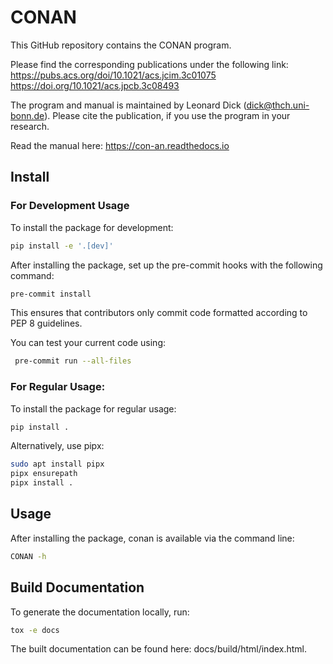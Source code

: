 # CONAN
This GitHub repository contains the CONAN program.

Please find the corresponding publications under the following link:<br>
https://pubs.acs.org/doi/10.1021/acs.jcim.3c01075<br>
https://doi.org/10.1021/acs.jpcb.3c08493

The program and manual is maintained by Leonard Dick (dick@thch.uni-bonn.de).
Please cite the publication, if you use the program in your research.

Read the manual here:
https://con-an.readthedocs.io

## Install
### For Development Usage
To install the package for development:
```bash
pip install -e '.[dev]'
```
After installing the package, set up the pre-commit hooks with the following command:
```bash
pre-commit install
```
This ensures that contributors only commit code formatted according to
PEP 8 guidelines.

You can test your current code using:
```bash
 pre-commit run --all-files
```

### For Regular Usage:
To install the package for regular usage:
```bash
pip install .
```
Alternatively, use pipx:
```bash
sudo apt install pipx
pipx ensurepath
pipx install .
```

## Usage
After installing the package, conan is available via the command line:
```bash
CONAN -h
```

## Build Documentation
To generate the documentation locally, run:
```bash
tox -e docs
```
The built documentation can be found here: docs/build/html/index.html.
